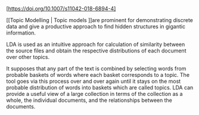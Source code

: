 [https://doi.org/10.1007/s11042-018-6894-4]

[[Topic Modelling | Topic models ]]are prominent for demonstrating discrete data and give a productive approach to find hidden structures in gigantic information. 

LDA is used as an intuitive approach for calculation of similarity between the source files and obtain the respective distributions of each document over other topics.

It supposes that any part of the text is combined by selecting words from probable baskets of words where each basket corresponds to a topic. The tool goes via this process over and over again until it stays on the most probable distribution of words into baskets which are called topics. LDA can provide a useful view of a large collection in terms of the collection as a whole, the individual documents, and the relationships between the documents.